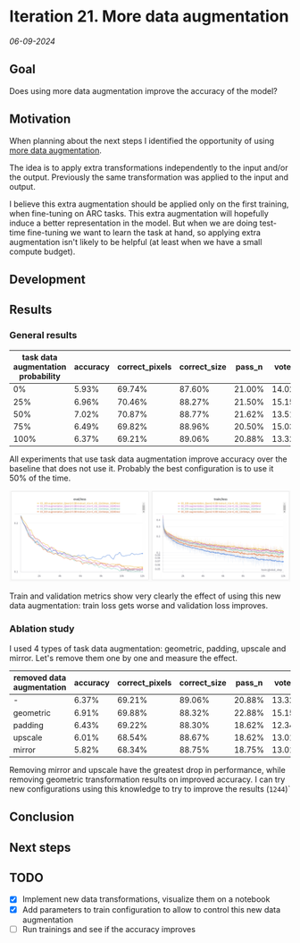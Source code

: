 # Iteration 21. More data augmentation

_06-09-2024_

## Goal

Does using more data augmentation improve the accuracy of the model?

## Motivation

When planning about the next steps I identified the opportunity of using [more data augmentation](Iteration_16_next_steps.md#more-data-augmentation).

The idea is to apply extra transformations independently to the input and/or the output. Previously
the same transformation was applied to the input and output.

I believe this extra augmentation should be applied only on the first training, when fine-tuning on ARC tasks.
This extra augmentation will hopefully induce a better representation in the model. But when we are doing
test-time fine-tuning we want to learn the task at hand, so applying extra augmentation isn't likely to
be helpful (at least when we have a small compute budget).

## Development

## Results

### General results

| task data augmentation probability | accuracy | correct_pixels | correct_size | pass_n | vote_2 |
|------------------------------------|----------|----------------|--------------|--------|--------|
| 0%                                 | 5.93%    | 69.74%         | 87.60%       | 21.00% | 14.02% |
| 25%                                | 6.96%    | 70.46%         | 88.27%       | 21.50% | 15.15% |
| 50%                                | 7.02%    | 70.87%         | 88.77%       | 21.62% | 13.51% |
| 75%                                | 6.49%    | 69.82%         | 88.96%       | 20.50% | 15.03% |
| 100%                               | 6.37%    | 69.21%         | 89.06%       | 20.88% | 13.32% |

All experiments that use task data augmentation improve accuracy over the baseline that does not use it.
Probably the best configuration is to use it 50% of the time.

![train metrics](res/2024-09-09-17-57-28.png)

Train and validation metrics show very clearly the effect of using this new data augmentation: train loss gets worse and validation loss improves.

### Ablation study

I used 4 types of task data augmentation: geometric, padding, upscale and mirror.
Let's remove them one by one and measure the effect.

| removed data augmentation | accuracy | correct_pixels | correct_size | pass_n | vote_2 |
|---------------------------|----------|----------------|--------------|--------|--------|
| -                         | 6.37%    | 69.21%         | 89.06%       | 20.88% | 13.32% |
| geometric                 | 6.91%    | 69.88%         | 88.32%       | 22.88% | 15.15% |
| padding                   | 6.43%    | 69.22%         | 88.30%       | 18.62% | 12.34% |
| upscale                   | 6.01%    | 68.54%         | 88.67%       | 18.62% | 13.01% |
| mirror                    | 5.82%    | 68.34%         | 88.75%       | 18.75% | 13.01% |

Removing mirror and upscale have the greatest drop in performance, while removing geometric transformation
results on improved accuracy. I can try new configurations using this knowledge to try to improve the results (`1244`)`

## Conclusion

## Next steps

## TODO

- [x] Implement new data transformations, visualize them on a notebook
- [x] Add parameters to train configuration to allow to control this new data augmentation
- [ ] Run trainings and see if the accuracy improves
